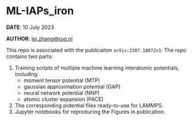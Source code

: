 # ML-IAPs_iron

**DATE**: 10 July 2023

**AUTHOR**: <lei.zhang@rug.nl>

This repo is associated with the publicaiton `arXiv:2307.10072v1`: 
The repo contains two parts:

1. Training scripts of multiple machine learning interatomic potentials, including
   -  moment tensor potential (MTP)
   -  gaussian approximation potential (GAP)
   -  neural network potential (NNP)
   -  atomic cluster expansion (PACE)
2. The corresponding potential files ready-to-use for LAMMPS.
3. Jupyter notebooks for reproducing the Figures in publication.
